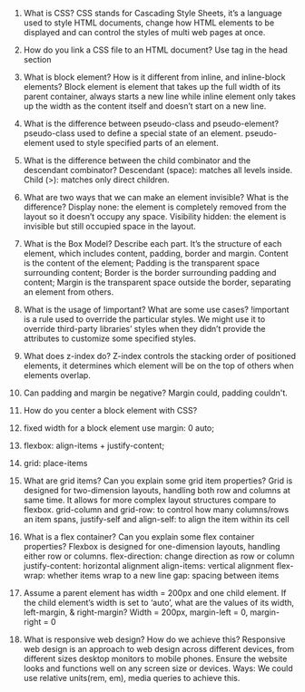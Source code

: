1. What is CSS?
CSS stands for Cascading Style Sheets, it’s a language used to style HTML documents, change how HTML elements to be displayed and can control the styles of multi web pages at once.

2. How do you link a CSS file to an HTML document?
Use <link> tag in the head section

3. What is block element? How is it different from inline, and inline-block elements?
Block element is element that takes up the full width of its parent container, always starts a new line while inline element only takes up the width as the content itself and doesn’t start on a new line.

4. What is the difference between pseudo-class and pseudo-element?
pseudo-class used to define a special state of an element.
pseudo-element used to style specified parts of an element.

5. What is the difference between the child combinator and the descendant
combinator?
Descendant (space): matches all levels inside.
Child (>): matches only direct children.

6. What are two ways that we can make an element invisible? What is the
difference?
Display none: the element is completely removed from the layout so it doesn’t occupy any space.
Visibility hidden: the element is invisible but still occupied space in the layout.

7. What is the Box Model? Describe each part.
It’s the structure of each element, which includes content, padding, border and margin.
Content is the content of the element;
Padding is the transparent space surrounding content;
Border is the border surrounding padding and content;
Margin is the transparent space outside the border, separating an element from others.

8. What is the usage of !important? What are some use cases?
!important is a rule used to override the particular styles. We might use it to override third-party libraries’ styles when they didn’t provide the attributes to customize some specified styles.

9. What does z-index do?
Z-index controls the stacking order of positioned elements, it determines which element will be on the top of others when elements overlap.

10. Can padding and margin be negative?
Margin could, padding couldn't.

11. How do you center a block element with CSS?
1. fixed width for a block element use margin: 0 auto;
2. flexbox: align-items + justify-content;
3. grid: place-items

12. What are grid items? Can you explain some grid item properties?
Grid is designed for two-dimension layouts, handling both row and columns at same time. It allows for more complex layout structures compare to flexbox.
grid-column and grid-row: to control how many columns/rows an item spans, justify-self and align-self: to align the item within its cell

13. What is a flex container? Can you explain some flex container properties?
Flexbox is designed for one-dimension layouts, handling either row or columns.
flex-direction: change direction as row or column
justify-content: horizontal alignment
align-items: vertical alignment
flex-wrap: whether items wrap to a new line
gap: spacing between items

14. Assume a parent element has width = 200px and one child element. If the child
element’s width is set to ‘auto’, what are the values of its width, left-margin, &
right-margin?
Width = 200px, margin-left = 0, margin-right = 0

15. What is responsive web design? How do we achieve this?
Responsive web design is an approach to web design across different devices, from different sizes desktop monitors to mobile phones. Ensure the website looks and functions well on any screen size or devices.
Ways: We could use relative units(rem, em), media queries to achieve this.
